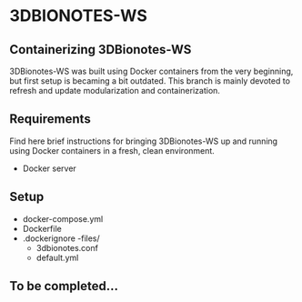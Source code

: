 # 3DBIONOTES-WS

## Containerizing 3DBionotes-WS

3DBionotes-WS was built using Docker containers from the very beginning, but first setup is becaming a bit outdated. This branch is mainly devoted to refresh and update modularization and containerization.

## Requirements

Find here brief instructions for bringing 3DBionotes-WS up and running using Docker containers in a fresh, clean environment. 
- Docker server
## Setup

- docker-compose.yml
- Dockerfile
- .dockerignore
-files/
   - 3dbionotes.conf
   - default.yml


## To be completed...

